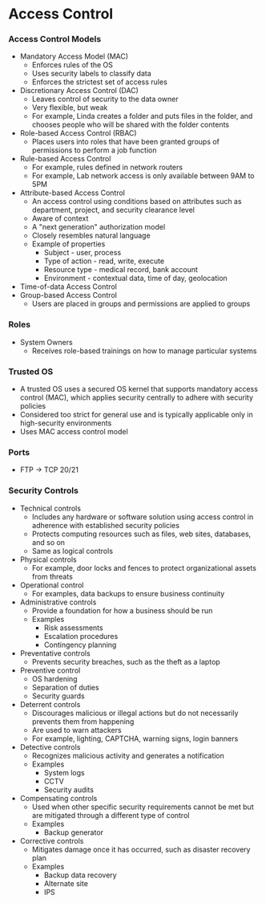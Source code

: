 # Access Control
### Access Control Models
* Mandatory Access Model (MAC)
  * Enforces rules of the OS
  * Uses security labels to classify data
  * Enforces the strictest set of access rules
* Discretionary Access Control (DAC)
  * Leaves control of security to the data owner
  * Very flexible, but weak
  * For example, Linda creates a folder and puts files in the folder, and chooses people who will be shared with the folder contents
* Role-based Access Control (RBAC)
  * Places users into roles that have been granted groups of permissions to perform a job function
* Rule-based Access Control
  * For example, rules defined in network routers
  * For example, Lab network access is only available between 9AM to 5PM
* Attribute-based Access Control
  * An access control using conditions based on attributes such as department, project, and security clearance level
  * Aware of context
  * A "next generation" authorization model
  * Closely resembles natural language
  * Example of properties
    * Subject - user, process
    * Type of action - read, write, execute
    * Resource type - medical record, bank account
    * Environment - contextual data, time of day, geolocation
* Time-of-data Access Control
* Group-based Access Control
  * Users are placed in groups and permissions are applied to groups
  
### Roles
* System Owners
  * Receives role-based trainings on how to manage particular systems

### Trusted OS
* A trusted OS uses a secured OS kernel that supports mandatory access control (MAC), which applies security centrally to adhere with security policies
* Considered too strict for general use and is typically applicable only in high-security environments
* Uses MAC access control model

### Ports
* FTP -> TCP 20/21

### Security Controls
* Technical controls
  * Includes any hardware or software solution using access control in adherence with established security policies
  * Protects computing resources such as files, web sites, databases, and so on
  * Same as logical controls
* Physical controls
  * For example, door locks and fences to protect organizational assets from threats
* Operational control
  * For examples, data backups to ensure business continuity
* Administrative controls
  * Provide a foundation for how a business should be run
  * Examples
    * Risk assessments
    * Escalation procedures
    * Contingency planning
* Preventative controls
  * Prevents security breaches, such as the theft as a laptop
* Preventive control
  * OS hardening
  * Separation of duties
  * Security guards
* Deterrent controls
  * Discourages malicious or illegal actions but do not necessarily prevents them from happening
  * Are used to warn attackers
  * For example, lighting, CAPTCHA, warning signs, login banners
* Detective controls
  * Recognizes malicious activity and generates a notification
  * Examples
    * System logs
    * CCTV
    * Security audits
* Compensating controls
  * Used when other specific security requirements cannot be met but are mitigated through a different type of control
  * Examples
    * Backup generator
* Corrective controls
  * Mitigates damage once it has occurred, such as disaster recovery plan
  * Examples
    * Backup data recovery
    * Alternate site
    * IPS
